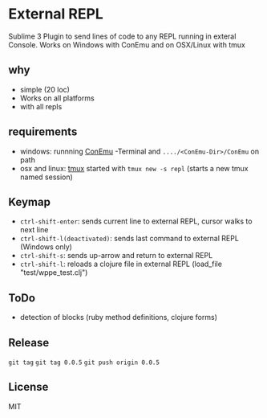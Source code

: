 # External REPL 
Sublime 3 Plugin to send lines of code to any REPL running in exteral Console.
Works on Windows with ConEmu and on OSX/Linux with tmux

## why
- simple (20 loc)
- Works on all platforms
- with all repls

## requirements
* windows: runnning [ConEmu](https://github.com/Maximus5/ConEmu)
-Terminal and `..../<ConEmu-Dir>/ConEmu` on path
* osx and linux: [tmux](http://tmux.sourceforge.net) started with `tmux new -s repl` (starts a new tmux named session)

## Keymap
* `ctrl-shift-enter`: sends current line to external REPL, cursor walks to next line 
* `ctrl-shift-l(deactivated)`: sends last command to external REPL (Windows only)
* `ctrl-shift-s`: sends up-arrow and return to external REPL
* `ctrl-shift-l`: reloads a clojure file in external REPL (load_file "test/wppe_test.clj")

## ToDo
- detection of blocks (ruby method definitions, clojure forms)

## Release
`git tag`
`git tag 0.0.5`
`git push origin 0.0.5`

## License
MIT
